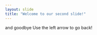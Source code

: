 ```yaml
---
layout: slide
title: "Welcome to our second slide!"
---
```

and goodbye
Use the left arrow to go back!

